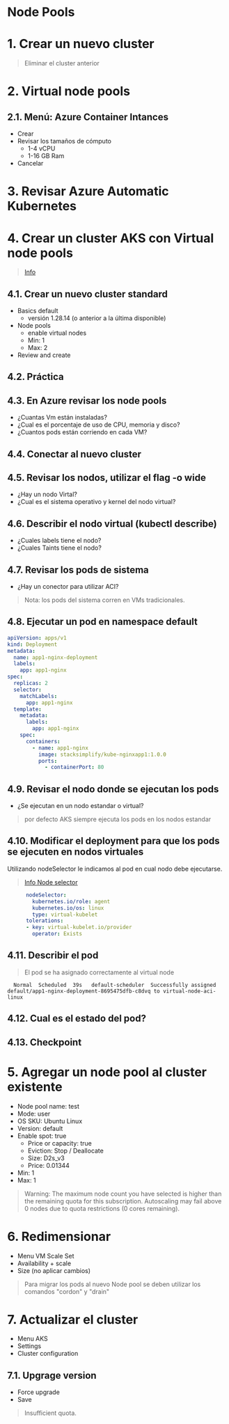 # Node Pools <!-- omit in toc -->

# 1. Crear un nuevo cluster
> Eliminar el cluster anterior

# 2. Virtual node pools
## 2.1. Menú: Azure Container Intances
- Crear
- Revisar los tamaños de cómputo
  - 1-4 vCPU
  - 1-16 GB Ram
- Cancelar

# 3. Revisar Azure Automatic Kubernetes
# 4. Crear un cluster AKS con Virtual node pools
> [Info](https://learn.microsoft.com/en-us/azure/aks/virtual-nodes)
## 4.1. Crear un nuevo cluster standard
- Basics default
  - versión 1.28.14 (o anterior a la última disponible)
- Node pools
  - enable virtual nodes
  - Min: 1
  - Max: 2
- Review and create

## 4.2. Práctica
## 4.3. En Azure revisar los node pools
- ¿Cuantas Vm están instaladas?
- ¿Cual es el porcentaje de uso de CPU, memoria y disco?
- ¿Cuantos pods están corriendo en cada VM?

## 4.4. Conectar al nuevo cluster
## 4.5. Revisar los nodos, utilizar el flag -o wide
- ¿Hay un nodo Virtal?
- ¿Cual es el sistema operativo y kernel del nodo virtual?

## 4.6. Describir el nodo virtual (kubectl describe)
- ¿Cuales labels tiene el nodo?
- ¿Cuales Taints tiene el nodo?

## 4.7. Revisar los pods de sistema
- ¿Hay un conector para utilizar ACI?

> Nota: los pods del sistema corren en VMs tradicionales.

## 4.8. Ejecutar un pod en namespace default
```yaml
apiVersion: apps/v1
kind: Deployment
metadata:
  name: app1-nginx-deployment
  labels:
    app: app1-nginx
spec:
  replicas: 2
  selector:
    matchLabels:
      app: app1-nginx
  template:
    metadata:
      labels:
        app: app1-nginx
    spec:
      containers:
        - name: app1-nginx
          image: stacksimplify/kube-nginxapp1:1.0.0
          ports:
            - containerPort: 80
```
## 4.9. Revisar el nodo donde se ejecutan los pods
- ¿Se ejecutan en un nodo estandar o virtual?

> por defecto AKS siempre ejecuta los pods en los nodos estandar

## 4.10. Modificar el deployment para que los pods se ejecuten en nodos virtuales

Utilizando nodeSelector le indicamos al pod en cual nodo debe ejecutarse.

> [Info Node selector](https://kubernetes.io/docs/tasks/configure-pod-container/assign-pods-nodes/#create-a-pod-that-gets-scheduled-to-your-chosen-node)

```yaml
      nodeSelector:
        kubernetes.io/role: agent
        kubernetes.io/os: linux
        type: virtual-kubelet
      tolerations:
      - key: virtual-kubelet.io/provider
        operator: Exists
```
## 4.11. Describir el pod

> El pod se ha asignado correctamente al virtual node
```
  Normal  Scheduled  39s   default-scheduler  Successfully assigned default/app1-nginx-deployment-8695475dfb-c8dvq to virtual-node-aci-linux
```

## 4.12. Cual es el estado del pod?

## 4.13. Checkpoint

# 5. Agregar un node pool al cluster existente
- Node pool name: test
- Mode: user
- OS SKU: Ubuntu Linux
- Version: default
- Enable spot: true
  - Price or capacity: true
  - Eviction: Stop / Deallocate
  - Size: D2s_v3
  - Price: 0.01344
- Min: 1
- Max: 1

> Warning: The maximum node count you have selected is higher than the remaining quota for this subscription. Autoscaling may fail above 0 nodes due to quota restrictions (0 cores remaining).

# 6. Redimensionar
- Menu VM Scale Set
- Availability + scale
- Size (no aplicar cambios)

> Para migrar los pods al nuevo Node pool se deben utilizar los comandos "cordon" y "drain"

# 7. Actualizar el cluster
- Menu AKS
- Settings
- Cluster configuration

## 7.1. Upgrage version
- Force upgrade
- Save

> Insufficient quota.
